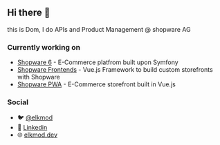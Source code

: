 ## Hi there 👋

this is Dom, I do APIs and Product Management @ shopware AG

### Currently working on 

- [Shopware 6](https://github.com/shopware/platform) - E-Commerce platfrom built upon Symfony
- [Shopware Frontends](https://github.com/shopware/frontends) - Vue.js Framework to build custom storefronts with Shopware
- [Shopware PWA](https://github.com/DivanteLtd/shopware-pwa) - E-Commerce storefront built in Vue.js

### Social

- 🐦  [@elkmod](https://twitter.com/elkmod)
- 💼  [Linkedin](https://www.linkedin.com/in/dominicklein)
- 🌐  [elkmod.dev](https://elkmod.dev)

<!--
**elkmod/elkmod** is a ✨ _special_ ✨ repository because its `README.md` (this file) appears on your GitHub profile.

Here are some ideas to get you started:

- 🔭 I’m currently working on ...
- 🌱 I’m currently learning ...
- 👯 I’m looking to collaborate on ...
- 🤔 I’m looking for help with ...
- 💬 Ask me about ...
- 📫 How to reach me: ...
- 😄 Pronouns: ...
- ⚡ Fun fact: ...
-->
